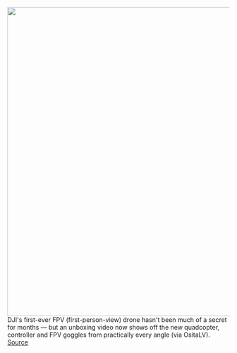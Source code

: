 <img src='https://cdn.vox-cdn.com/uploads/chorus_asset/file/11490453/a-01.0.png' width='700px' /><br/>
DJI's first-ever FPV (first-person-view) drone hasn't been much of a secret for months — but an unboxing video now shows off the new quadcopter, controller and FPV goggles from practically every angle (via OsitaLV).
<a href='https://www.theverge.com/circuitbreaker/2021/2/14/22282593/dji-fpv-drone-leaked-unboxing-video'> Source <a/>